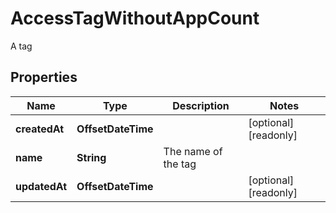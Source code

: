 

# AccessTagWithoutAppCount

A tag

## Properties

| Name | Type | Description | Notes |
|------------ | ------------- | ------------- | -------------|
|**createdAt** | **OffsetDateTime** |  |  [optional] [readonly] |
|**name** | **String** | The name of the tag |  |
|**updatedAt** | **OffsetDateTime** |  |  [optional] [readonly] |




